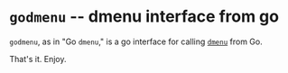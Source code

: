 # `godmenu` -- dmenu interface from go

`godmenu`, as in "Go `dmenu`," is a go interface for calling
[`dmenu`](https://tools.suckless.org/dmenu/) from Go.

That's it. Enjoy.

